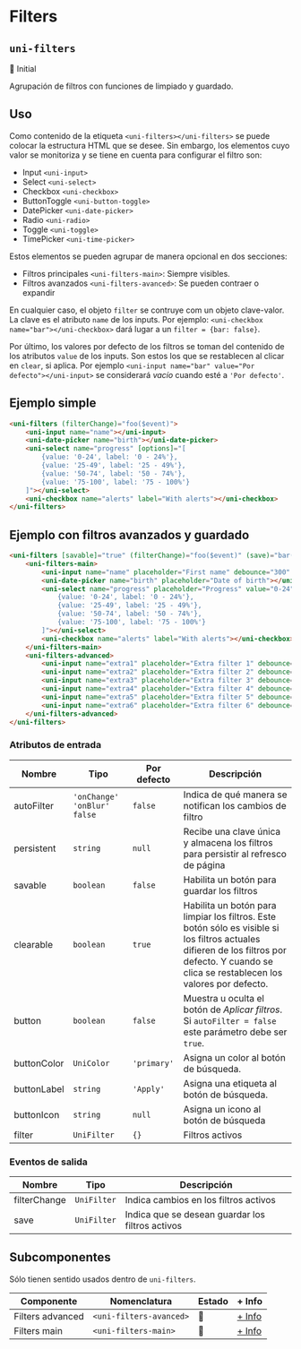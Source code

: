 Filters
===================
`uni-filters`
---
:large_blue_circle: Initial

Agrupación de filtros con funciones de limpiado y guardado.

## Uso

Como contenido de la etiqueta `<uni-filters></uni-filters>` se puede colocar la estructura HTML que se desee. Sin embargo, los elementos cuyo valor se monitoriza y se tiene en cuenta para configurar el filtro son:

- Input `<uni-input>`
- Select `<uni-select>`
- Checkbox `<uni-checkbox>`
- ButtonToggle `<uni-button-toggle>`
- DatePicker `<uni-date-picker>`
- Radio `<uni-radio>`
- Toggle `<uni-toggle>`
- TimePicker `<uni-time-picker>`

Estos elementos se pueden agrupar de manera opcional en dos secciones:

- Filtros principales `<uni-filters-main>`: Siempre visibles.
- Filtros avanzados `<uni-filters-avanced>`: Se pueden contraer o expandir

En cualquier caso, el objeto `filter` se contruye com un objeto clave-valor. La clave es el atributo `name` de los inputs. Por ejemplo: `<uni-checkbox name="bar"></uni-checkbox>` dará lugar a un `filter = {bar: false}`.

Por último, los valores por defecto de los filtros se toman del contenido de los atributos `value` de los inputs. Son estos los que se restablecen al clicar en `clear`, si aplica. Por ejemplo `<uni-input name="bar" value="Por defecto"></uni-input>` se considerará *vacío* cuando esté a `'Por defecto'`.

## Ejemplo simple

```html
<uni-filters (filterChange)="foo($event)">
    <uni-input name="name"></uni-input>
    <uni-date-picker name="birth"></uni-date-picker>
    <uni-select name="progress" [options]="[
        {value: '0-24', label: '0 - 24%'},
        {value: '25-49', label: '25 - 49%'},
        {value: '50-74', label: '50 - 74%'},
        {value: '75-100', label: '75 - 100%'}
    ]"></uni-select>
    <uni-checkbox name="alerts" label="With alerts"></uni-checkbox>
</uni-filters>
```

## Ejemplo con filtros avanzados y guardado

```html
<uni-filters [savable]="true" (filterChange)="foo($event)" (save)="bar($event)">
    <uni-filters-main>
        <uni-input name="name" placeholder="First name" debounce="300" value="Default value"></uni-input>
        <uni-date-picker name="birth" placeholder="Date of birth"></uni-date-picker>
        <uni-select name="progress" placeholder="Progress" value="0-24" [options]="[
            {value: '0-24', label: '0 - 24%'},
            {value: '25-49', label: '25 - 49%'},
            {value: '50-74', label: '50 - 74%'},
            {value: '75-100', label: '75 - 100%'}
        ]"></uni-select>
        <uni-checkbox name="alerts" label="With alerts"></uni-checkbox>
    </uni-filters-main>
    <uni-filters-advanced>
        <uni-input name="extra1" placeholder="Extra filter 1" debounce="300" value="Default extra value"></uni-input>
        <uni-input name="extra2" placeholder="Extra filter 2" debounce="300"></uni-input>
        <uni-input name="extra3" placeholder="Extra filter 3" debounce="300"></uni-input>
        <uni-input name="extra4" placeholder="Extra filter 4" debounce="300"></uni-input>
        <uni-input name="extra5" placeholder="Extra filter 5" debounce="300"></uni-input>
        <uni-input name="extra6" placeholder="Extra filter 6" debounce="300"></uni-input>
    </uni-filters-advanced>
</uni-filters>
```

### Atributos de entrada

| Nombre        | Tipo                            | Por defecto | Descripción 
| ------------- | ------------------------------- | ----------- | -----------
| autoFilter    | `'onChange'` `'onBlur'` `false` | `false`     | Indica de qué manera se notifican los cambios de filtro
| persistent    | `string`                        | `null`      | Recibe una clave única y almacena los filtros para persistir al refresco de página
| savable       | `boolean`                       | `false`     | Habilita un botón para guardar los filtros
| clearable     | `boolean`                       | `true`      | Habilita un botón para limpiar los filtros. Este botón sólo es visible si los filtros actuales difieren de los filtros por defecto. Y cuando se clica se restablecen los valores por defecto.
| button        | `boolean`                       | `false`     | Muestra u oculta el botón de *Aplicar filtros*. Si `autoFilter = false` este parámetro debe ser `true`.
| buttonColor   | `UniColor`                      | `'primary'` | Asigna un color al botón de búsqueda.
| buttonLabel   | `string`                        | `'Apply'`   | Asigna una etiqueta al botón de búsqueda.
| buttonIcon    | `string`                        | `null`      | Asigna un icono al botón de búsqueda
| filter        | `UniFilter`                     | `{}`        | Filtros activos

### Eventos de salida

| Nombre       | Tipo        | Descripción
| ------------ | ----------- | -----------
| filterChange | `UniFilter` | Indica cambios en los filtros activos
| save         | `UniFilter` | Indica que se desean guardar los filtros activos 

## Subcomponentes

Sólo tienen sentido usados dentro de `uni-filters`.

| Componente          | Nomenclatura            | Estado         | + Info 
| ------------------- | ----------------------- | -------------- | -------
| Filters advanced    | `<uni-filters-avanced>` | :large_blue_circle:  | [+ Info](filters-advanced/README)
| Filters main        | `<uni-filters-main>`    | :large_blue_circle:  | [+ Info](filters-main/README)
